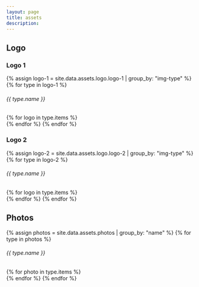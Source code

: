 ```yaml
---
layout: page
title: assets
description:
---
```


<h2 class="border-bottom pb-1">Logo</h2>
<h3 class="pt-3">Logo 1</h3>
<div class="row row-cols-2 row-cols-md-3 g-3">
  {% assign logo-1 = site.data.assets.logo.logo-1 | group_by: "img-type" %}
  {% for type in logo-1 %}
  <h6 class="d-block w-100 text-uppercase mb-0">{{ type.name }}</h6>
  {% for logo in type.items %}
  <div class="col">
    <div class="card bg-dark">
      <div class="card-body">
        <img src="{{ logo.img }}" alt="" class="card-img">
      </div>
    </div>
    <!--<small class="lh-1 text-secondary">{{ logo.name }}</small>-->
  </div>
  {% endfor %}
  {% endfor %}
</div>

<h3 class="pt-3">Logo 2</h3>
<div class="row row-cols-2 row-cols-md-3 g-3">
  {% assign logo-2 = site.data.assets.logo.logo-2 | group_by: "img-type" %}
  {% for type in logo-2 %}
  <h6 class="d-block w-100 text-uppercase mb-0">{{ type.name }}</h6>
  {% for logo in type.items %}
  <div class="col">
    <div class="card bg-light">
      <div class="card-body">
        <img src="{{ logo.img }}" alt="" class="card-img">
      </div>
    </div>
    <!--<small class="lh-1 text-secondary">{{ logo.name }}</small>-->
  </div>
  {% endfor %}
  {% endfor %}
</div>

<h2 class="border-bottom pt-5 pb-1">Photos</h2>
<div class="row row-cols-1 row-cols-md-2 g-3">
  {% assign photos = site.data.assets.photos | group_by: "name" %}
  {% for type in photos %}
  <h6 class="d-block w-100 text-uppercase mb-0 pt-3">{{ type.name }}</h6>
  {% for photo in type.items %}
  <div class="col">
    <div class="card bg-light">
      <div class="card-body p-0">
        <img src="{{ photo.img }}" alt="" class="card-img">
      </div>
    </div>
  </div>
  {% endfor %}
  {% endfor %}
</div>




